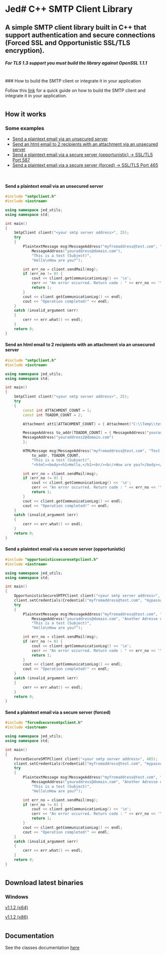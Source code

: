# Jed# C++ SMTP Client Library

## A simple SMTP client library built in C++ that support authentication and secure connections (Forced SSL and Opportunistic SSL/TLS encryption).
##### For TLS 1.3 support you must build the library against OpenSSL 1.1.1
\
\### How to build the SMTP client or integrate it in your application

Follow this [link](https://github.com/jeremydumais/CPP-SMTPClient-library/wiki/How-to-build-the-SMTP-client-or-integrate-it-in-your-application) for a quick guide on how to build the SMTP client and integrate it in your application.
#
## How it works

### Some examples
- [Send a plaintext email via an unsecured server](#send-a-plaintext-email-via-an-unsecured-server)
- [Send an html email to 2 recipients with an attachment via an unsecured server](#send-an-html-email-to-2-recipients-with-an-attachment-via-an-unsecured-server)
- [Send a plaintext email via a secure server (opportunistic) -> SSL/TLS Port 587](#send-a-plaintext-email-via-a-secure-server-opportunistic)
- [Send a plaintext email via a secure server (forced) -> SSL/TLS Port 465](#send-a-plaintext-email-via-a-secure-server-forced)

<br/>

#### Send a plaintext email via an unsecured server

```c++
#include "smtpclient.h"
#include <iostream>

using namespace jed_utils;
using namespace std;

int main()
{
	SmtpClient client("<your smtp server address>", 25);
	try
	{
		PlaintextMessage msg(MessageAddress("myfromaddress@test.com", "Test Address Display"),
			MessageAddress("youraddress@domain.com"),
			"This is a test (Subject)",
			"Hello\nHow are you?");

		int err_no = client.sendMail(msg);
		if (err_no != 0) {
			cout << client.getCommunicationLog() << '\n';
			cerr << "An error occurred. Return code : " << err_no << '\n';
			return 1;
		}
		cout << client.getCommunicationLog() << endl;
		cout << "Operation completed!" << endl;
	}
	catch (invalid_argument &err)
	{
		cerr << err.what() << endl;
	}
    return 0;
}
```

#### Send an html email to 2 recipients with an attachment via an unsecured server

```c++
#include "smtpclient.h"
#include <iostream>

using namespace jed_utils;
using namespace std;

int main()
{
	SmtpClient client("<your smtp server address>", 25);
	try
	{
		const int ATTACHMENT_COUNT = 1;
		const int TOADDR_COUNT = 2;

		Attachment att1[ATTACHMENT_COUNT] = { Attachment("C:\\Temp\\test.png", "test image.png") };

		MessageAddress to_addr[TOADDR_COUNT] = { MessageAddress("youraddress@domain.com"), 
		MessageAddress("youraddress2@domain.com")
		};

		HTMLMessage msg(MessageAddress("myfromaddress@test.com", "Test Address Display"),
			to_addr, TOADDR_COUNT,
			"This is a test (Subject)",
			"<html><body><h1>Hello,</h1><br/><br/>How are you?</body></html>", nullptr, 0, nullptr, 0, att1, ATTACHMENT_COUNT);

		int err_no = client.sendMail(msg);
		if (err_no != 0) {
			cout << client.getCommunicationLog() << '\n';
			cerr << "An error occurred. Return code : " << err_no << '\n';
			return 1;
		}
		cout << client.getCommunicationLog() << endl;
		cout << "Operation completed!" << endl;
	}
	catch (invalid_argument &err)
	{
		cerr << err.what() << endl;
	}
    return 0;
}
```

#### Send a plaintext email via a secure server (opportunistic)

```c++
#include "opportunisticsecuresmtpclient.h"
#include <iostream>

using namespace jed_utils;
using namespace std;

int main()
{
	OpportunisticSecureSMTPClient client("<your smtp server address>", 587);
	client.setCredentials(Credential("myfromaddress@test.com", "mypassword"));
	try
	{
		PlaintextMessage msg(MessageAddress("myfromaddress@test.com", "Test Address Display"),
			MessageAddress("youraddress@domain.com", "Another Adresse display"),
			"This is a test (Subject)",
			"Hello\nHow are you?");

		int err_no = client.sendMail(msg);
		if (err_no != 0) {
			cout << client.getCommunicationLog() << '\n';
			cerr << "An error occurred. Return code : " << err_no << '\n';
			return 1;
		}
		cout << client.getCommunicationLog() << endl;
		cout << "Operation completed!" << endl;
	}
	catch (invalid_argument &err)
	{
		cerr << err.what() << endl;
	}
    return 0;
}
```

#### Send a plaintext email via a secure server (forced)

```c++
#include "forcedsecuresmtpclient.h"
#include <iostream>

using namespace jed_utils;
using namespace std;

int main()
{
	ForcedSecureSMTPClient client("<your smtp server address>", 465);
	client.setCredentials(Credential("myfromaddress@test.com", "mypassword"));
	try
	{
		PlaintextMessage msg(MessageAddress("myfromaddress@test.com", "Test Address Display"),
			MessageAddress("youraddress@domain.com", "Another Adresse display"),
			"This is a test (Subject)",
			"Hello\nHow are you?");

		int err_no = client.sendMail(msg);
		if (err_no != 0) {
			cout << client.getCommunicationLog() << '\n';
			cerr << "An error occurred. Return code : " << err_no << '\n';
			return 1;
		}
		cout << client.getCommunicationLog() << endl;
		cout << "Operation completed!" << endl;
	}
	catch (invalid_argument &err)
	{
		cerr << err.what() << endl;
	}
    return 0;
}
```
#
## Download latest binaries

### Windows

[v1.1.2 (x64)](https://github.com/jeremydumais/CPP-SMTPClient-library/releases/download/v1.1.2/CPP-SMTPClient-Library.1.1.2.x64.zip)

[v1.1.2 (x86)](https://github.com/jeremydumais/CPP-SMTPClient-library/releases/download/v1.1.2/CPP-SMTPClient-Library.1.1.2.x86.zip)
#
## Documentation

See the classes documentation [here](https://github.com/jeremydumais/CPP-SMTPClient-library/wiki/Classes-Documentation)

